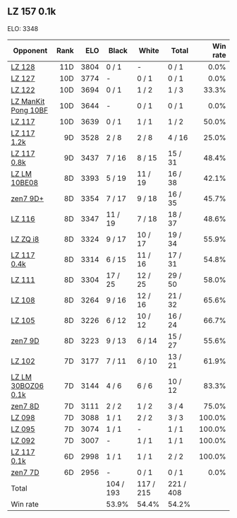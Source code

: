 ## LZ 157 0.1k ##

ELO: 3348

Opponent | Rank | ELO | Black | White | Total | Win rate
---------|-----:|----:|-------|-------|-------|-------:
[LZ 128](LZ%20128.md) | 11D | 3804 | 0 / 1 | - | 0 / 1 | 0.0%
[LZ 127](LZ%20127.md) | 10D | 3774 | - | 0 / 1 | 0 / 1 | 0.0%
[LZ 122](LZ%20122.md) | 10D | 3694 | 0 / 1 | 1 / 2 | 1 / 3 | 33.3%
[LZ ManKit Pong 10BF](LZ%20ManKit%20Pong%2010BF.md) | 10D | 3644 | - | 0 / 1 | 0 / 1 | 0.0%
[LZ 117](LZ%20117.md) | 10D | 3639 | 0 / 1 | 1 / 1 | 1 / 2 | 50.0%
[LZ 117 1.2k](LZ%20117%201.2k.md) | 9D | 3528 | 2 / 8 | 2 / 8 | 4 / 16 | 25.0%
[LZ 117 0.8k](LZ%20117%200.8k.md) | 9D | 3437 | 7 / 16 | 8 / 15 | 15 / 31 | 48.4%
[LZ LM 10BE08](LZ%20LM%2010BE08.md) | 8D | 3393 | 5 / 19 | 11 / 19 | 16 / 38 | 42.1%
[zen7 9D+](zen7%209D+.md) | 8D | 3354 | 7 / 17 | 9 / 18 | 16 / 35 | 45.7%
[LZ 116](LZ%20116.md) | 8D | 3347 | 11 / 19 | 7 / 18 | 18 / 37 | 48.6%
[LZ ZQ i8](LZ%20ZQ%20i8.md) | 8D | 3324 | 9 / 17 | 10 / 17 | 19 / 34 | 55.9%
[LZ 117 0.4k](LZ%20117%200.4k.md) | 8D | 3314 | 6 / 15 | 11 / 16 | 17 / 31 | 54.8%
[LZ 111](LZ%20111.md) | 8D | 3304 | 17 / 25 | 12 / 25 | 29 / 50 | 58.0%
[LZ 108](LZ%20108.md) | 8D | 3264 | 9 / 16 | 12 / 16 | 21 / 32 | 65.6%
[LZ 105](LZ%20105.md) | 8D | 3226 | 6 / 12 | 10 / 12 | 16 / 24 | 66.7%
[zen7 9D](zen7%209D.md) | 8D | 3223 | 9 / 13 | 6 / 14 | 15 / 27 | 55.6%
[LZ 102](LZ%20102.md) | 7D | 3177 | 7 / 11 | 6 / 10 | 13 / 21 | 61.9%
[LZ LM 30BOZ06 0.1k](LZ%20LM%2030BOZ06%200.1k.md) | 7D | 3144 | 4 / 6 | 6 / 6 | 10 / 12 | 83.3%
[zen7 8D](zen7%208D.md) | 7D | 3111 | 2 / 2 | 1 / 2 | 3 / 4 | 75.0%
[LZ 098](LZ%20098.md) | 7D | 3088 | 1 / 1 | 2 / 2 | 3 / 3 | 100.0%
[LZ 095](LZ%20095.md) | 7D | 3074 | 1 / 1 | - | 1 / 1 | 100.0%
[LZ 092](LZ%20092.md) | 7D | 3007 | - | 1 / 1 | 1 / 1 | 100.0%
[LZ 117 0.1k](LZ%20117%200.1k.md) | 6D | 2998 | 1 / 1 | 1 / 1 | 2 / 2 | 100.0%
[zen7 7D](zen7%207D.md) | 6D | 2956 | - | 0 / 1 | 0 / 1 | 0.0%
Total | | | 104 / 193 | 117 / 215 | 221 / 408 | 
Win rate| | | 53.9% | 54.4% | 54.2% | 
